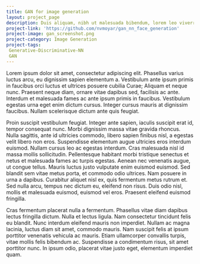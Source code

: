 ```yaml
---
title: GAN for image generation
layout: project_page
description: Duis aliquam, nibh ut malesuada bibendum, lorem leo viverra neque, non commodo erat sapien dignissim sem. Aliquam erat volutpat. Nullam tempor sollicitudin commodo. Nulla ante lorem, pharetra vitae elit posuere, molestie efficitur metus. Nunc sollicitudin, urna vel hendrerit convallis, neque metus ultrices libero, in vulputate velit nisi non mauris. Fusce sed neque et ante aliquet laoreet. Nullam sit amet ex non ante consectetur tincidunt et vitae sapien. 
project-link: 'https://github.com/nvmoyar/gan_nn_face_generation'
project-image: gan_screenshot.png
project-category: Image Generation
project-tags:
 Generative-Discriminative-NN
 GAN
---
```

Lorem ipsum dolor sit amet, consectetur adipiscing elit. Phasellus varius luctus arcu, eu dignissim sapien elementum a. Vestibulum ante ipsum primis in faucibus orci luctus et ultrices posuere cubilia Curae; Aliquam et neque nunc. Praesent neque diam, ornare vitae dapibus sed, facilisis ac ante. Interdum et malesuada fames ac ante ipsum primis in faucibus. Vestibulum egestas urna eget enim dictum cursus. Integer cursus mauris at dignissim faucibus. Nullam scelerisque dictum ante quis feugiat.

Proin suscipit vestibulum feugiat. Integer ante sapien, iaculis suscipit erat id, tempor consequat nunc. Morbi dignissim massa vitae gravida rhoncus. Nulla sagittis, ante id ultricies commodo, libero sapien finibus nisl, a egestas velit libero non eros. Suspendisse elementum augue ultricies eros interdum euismod. Nullam cursus leo ac egestas interdum. Cras malesuada nisl id massa mollis sollicitudin. Pellentesque habitant morbi tristique senectus et netus et malesuada fames ac turpis egestas. Aenean nec venenatis augue, ut congue tellus. Mauris luctus justo vulputate enim euismod euismod. Sed blandit sem vitae metus porta, et commodo odio ultrices. Nam posuere in urna a dapibus. Curabitur aliquet nisl ex, quis fermentum metus rutrum et. Sed nulla arcu, tempus nec dictum eu, eleifend non risus. Duis odio nisl, mollis et malesuada euismod, euismod vel eros. Praesent eleifend euismod fringilla.

Cras fermentum placerat nulla a fermentum. Phasellus vitae diam dapibus lectus fringilla dictum. Nulla et lectus ligula. Nam consectetur tincidunt felis eu blandit. Nunc interdum eleifend mauris non imperdiet. Nullam ac magna lacinia, luctus diam sit amet, commodo mauris. Nam suscipit felis at ipsum porttitor venenatis vehicula ac mauris. Etiam ullamcorper convallis turpis, vitae mollis felis bibendum ac. Suspendisse a condimentum risus, sit amet porttitor nunc. In ipsum odio, placerat vitae justo eget, elementum imperdiet quam.